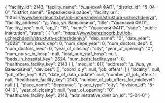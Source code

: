 {
    "facility_id": 2143,
    "facility_name": "Ушанский ФАП",
    "district_id": "5-04-0",
    "district_name": "Березинский район",
    "facility_url": "https:\/\/www.berezinocrb.by\/ob-uchrezhdenii\/struktura-uchrezhdeniya",
    "facility_address": "д. Уша, ул. Ваньковича",
    "title": "Ушанский ФАП",
    "facility_type": null,
    "ap_1": "15",
    "name": "Ушанский ФАП",
    "state": "public institution",
    "stats": [
        {
            "url": "https:\/\/www.berezinocrb.by\/ob-uchrezhdenii\/struktura-uchrezhdeniya",
            "dep_name": "0",
            "date_year": "2023",
            "num_beds_dep": 0,
            "num_deps_year": 0,
            "num_doctors_dep": 0,
            "num_doctors_med": 0,
            "year_of_closing": "city",
            "year_of_opening": "0",
            "num_nurse_in_hosp": null,
            "total_nub_staf_hosp": null,
            "beds_in_hospital_key": 2624,
            "num_beds_facility_year": 0,
            "healthcare_facility_key": 2143
        }
    ],
    "med_id": 617,
    "address": "д. Уша, ул. Ваньковича",
    "devices": [],
    "coord_x_y": null,
    "job_offers": [
        {
            "locality": null,
            "job_offer_key": 821,
            "date_of_data_update": null,
            "number_of_job_offers": null,
            "healthcare_facility_key": 2143,
            "number_of_job_offers_for_midlevel": null
        }
    ],
    "place_name": "Березино",
    "place_type": "city",
    "division_id": "5-04-0",
    "year_of_closing": null,
    "year_of_opening": "0",
    "healthcare_facility_key": 2143,
    "administrative_division_id": "5-04-0"
}